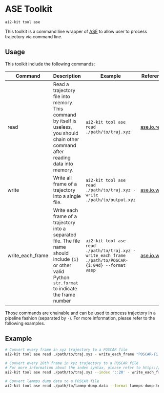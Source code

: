 # ASE Toolkit

```bash
ai2-kit tool ase
```
This toolkit is a command line wrapper of [ASE](https://wiki.fysik.dtu.dk/ase/) to allow user to process trajectory via command line.

## Usage

This toolkit include the following commands:

| Command | Description | Example | Reference |
| --- | --- | --- | --- |
| read | Read a trajectory file into memory. This command by itself is useless, you should chain other command after reading data into memory. | `ai2-kit tool ase read ./path/to/traj.xyz` | [ase.io.read](https://wiki.fysik.dtu.dk/ase/ase/io/io.html#ase.io.read) |
| write | Write all frame of a trajectory into a single file. | `ai2-kit tool ase read ./path/to/traj.xyz - write ./path/to/output.xyz` | [ase.io.write](https://wiki.fysik.dtu.dk/ase/ase/io/io.html#ase.io.write) |
| write_each_frame | Write each frame of a trajectory into a separated file. The file name should include `{i}` or other valid Python `str.format` to indicate the frame number | `ai2-kit tool ase read ./path/to/traj.xyz - write_each_frame ./path/to/POSCAR-{i:04d} --format vasp` | [ase.io.write](https://wiki.fysik.dtu.dk/ase/ase/io/io.html#ase.io.write) |


Those commands are chainable and can be used to process trajectory in a pipeline fashion (separated by `-`). For more information, please refer to the following examples.

## Example

```bash
# Convert every frame in xyz trajectory to a POSCAR file
ai2-kit tool ase read ./path/to/traj.xyz - write_each_frame "POSCAR-{i:04d}" --format vasp

# Convert every 20th frame in xyz trajectory to a POSCAR file
# For more information about the index syntax, please refer to https://wiki.fysik.dtu.dk/ase/ase/io/io.html#ase.io.read
ai2-kit tool ase read ./path/to/traj.xyz --index '::20' - write_each_frame "POSCAR-{i:04d}" --format vasp 

# Convert lammps dump data to a POSCAR file
ai2-kit tool ase read ./path/to/lammp-dump.data --format lammps-dump-text --noorder --specorder "['O','H']" - write "POSCAR" --format vasp 
```
